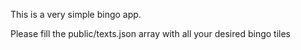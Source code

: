 This is a very simple bingo app.

Please fill the public/texts.json array with all your desired bingo tiles